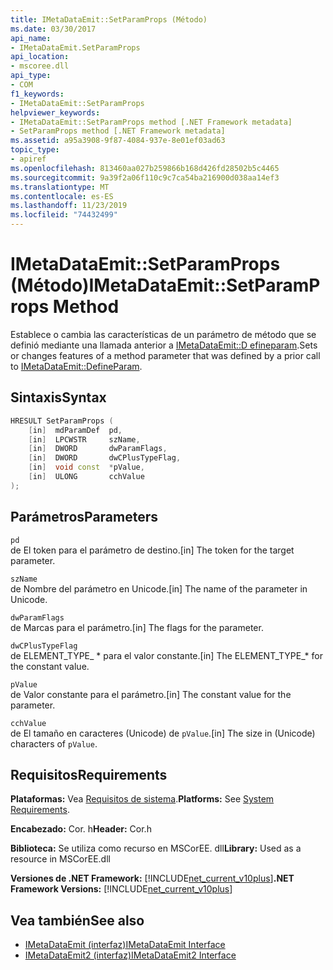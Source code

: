 ```yaml
---
title: IMetaDataEmit::SetParamProps (Método)
ms.date: 03/30/2017
api_name:
- IMetaDataEmit.SetParamProps
api_location:
- mscoree.dll
api_type:
- COM
f1_keywords:
- IMetaDataEmit::SetParamProps
helpviewer_keywords:
- IMetaDataEmit::SetParamProps method [.NET Framework metadata]
- SetParamProps method [.NET Framework metadata]
ms.assetid: a95a3908-9f87-4084-937e-8e01ef03ad63
topic_type:
- apiref
ms.openlocfilehash: 813460aa027b259866b168d426fd28502b5c4465
ms.sourcegitcommit: 9a39f2a06f110c9c7ca54ba216900d038aa14ef3
ms.translationtype: MT
ms.contentlocale: es-ES
ms.lasthandoff: 11/23/2019
ms.locfileid: "74432499"
---
```

# <a name="imetadataemitsetparamprops-method"></a><span data-ttu-id="629dc-102">IMetaDataEmit::SetParamProps (Método)</span><span class="sxs-lookup"><span data-stu-id="629dc-102">IMetaDataEmit::SetParamProps Method</span></span>
<span data-ttu-id="629dc-103">Establece o cambia las características de un parámetro de método que se definió mediante una llamada anterior a [IMetaDataEmit::D efineparam](../../../../docs/framework/unmanaged-api/metadata/imetadataemit-defineparam-method.md).</span><span class="sxs-lookup"><span data-stu-id="629dc-103">Sets or changes features of a method parameter that was defined by a prior call to [IMetaDataEmit::DefineParam](../../../../docs/framework/unmanaged-api/metadata/imetadataemit-defineparam-method.md).</span></span>  
  
## <a name="syntax"></a><span data-ttu-id="629dc-104">Sintaxis</span><span class="sxs-lookup"><span data-stu-id="629dc-104">Syntax</span></span>  
  
```cpp  
HRESULT SetParamProps (   
    [in]  mdParamDef  pd,   
    [in]  LPCWSTR     szName,   
    [in]  DWORD       dwParamFlags,   
    [in]  DWORD       dwCPlusTypeFlag,   
    [in]  void const  *pValue,   
    [in]  ULONG       cchValue   
);  
```  
  
## <a name="parameters"></a><span data-ttu-id="629dc-105">Parámetros</span><span class="sxs-lookup"><span data-stu-id="629dc-105">Parameters</span></span>  
 `pd`  
 <span data-ttu-id="629dc-106">de El token para el parámetro de destino.</span><span class="sxs-lookup"><span data-stu-id="629dc-106">[in] The token for the target parameter.</span></span>  
  
 `szName`  
 <span data-ttu-id="629dc-107">de Nombre del parámetro en Unicode.</span><span class="sxs-lookup"><span data-stu-id="629dc-107">[in] The name of the parameter in Unicode.</span></span>  
  
 `dwParamFlags`  
 <span data-ttu-id="629dc-108">de Marcas para el parámetro.</span><span class="sxs-lookup"><span data-stu-id="629dc-108">[in] The flags for the parameter.</span></span>  
  
 `dwCPlusTypeFlag`  
 <span data-ttu-id="629dc-109">de ELEMENT_TYPE_ \* para el valor constante.</span><span class="sxs-lookup"><span data-stu-id="629dc-109">[in] The ELEMENT_TYPE_\* for the constant value.</span></span>  
  
 `pValue`  
 <span data-ttu-id="629dc-110">de Valor constante para el parámetro.</span><span class="sxs-lookup"><span data-stu-id="629dc-110">[in] The constant value for the parameter.</span></span>  
  
 `cchValue`  
 <span data-ttu-id="629dc-111">de El tamaño en caracteres (Unicode) de `pValue`.</span><span class="sxs-lookup"><span data-stu-id="629dc-111">[in] The size in (Unicode) characters of `pValue`.</span></span>  
  
## <a name="requirements"></a><span data-ttu-id="629dc-112">Requisitos</span><span class="sxs-lookup"><span data-stu-id="629dc-112">Requirements</span></span>  
 <span data-ttu-id="629dc-113">**Plataformas:** Vea [Requisitos de sistema](../../../../docs/framework/get-started/system-requirements.md).</span><span class="sxs-lookup"><span data-stu-id="629dc-113">**Platforms:** See [System Requirements](../../../../docs/framework/get-started/system-requirements.md).</span></span>  
  
 <span data-ttu-id="629dc-114">**Encabezado:** Cor. h</span><span class="sxs-lookup"><span data-stu-id="629dc-114">**Header:** Cor.h</span></span>  
  
 <span data-ttu-id="629dc-115">**Biblioteca:** Se utiliza como recurso en MSCorEE. dll</span><span class="sxs-lookup"><span data-stu-id="629dc-115">**Library:** Used as a resource in MSCorEE.dll</span></span>  
  
 <span data-ttu-id="629dc-116">**Versiones de .NET Framework:** [!INCLUDE[net_current_v10plus](../../../../includes/net-current-v10plus-md.md)]</span><span class="sxs-lookup"><span data-stu-id="629dc-116">**.NET Framework Versions:** [!INCLUDE[net_current_v10plus](../../../../includes/net-current-v10plus-md.md)]</span></span>  
  
## <a name="see-also"></a><span data-ttu-id="629dc-117">Vea también</span><span class="sxs-lookup"><span data-stu-id="629dc-117">See also</span></span>

- [<span data-ttu-id="629dc-118">IMetaDataEmit (interfaz)</span><span class="sxs-lookup"><span data-stu-id="629dc-118">IMetaDataEmit Interface</span></span>](../../../../docs/framework/unmanaged-api/metadata/imetadataemit-interface.md)
- [<span data-ttu-id="629dc-119">IMetaDataEmit2 (interfaz)</span><span class="sxs-lookup"><span data-stu-id="629dc-119">IMetaDataEmit2 Interface</span></span>](../../../../docs/framework/unmanaged-api/metadata/imetadataemit2-interface.md)
